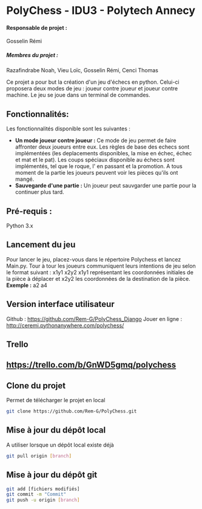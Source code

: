 # PolyChess - IDU3 - Polytech Annecy

#### Responsable de projet :
Gosselin Rémi
##### Membres du projet :
Razafindrabe Noah, Vieu Loïc, Gosselin Rémi, Cenci Thomas

Ce projet a pour but la création d'un jeu d'échecs en python. Celui-ci proposera deux modes de jeu : joueur contre joueur et joueur contre machine.
Le jeu se joue dans un terminal de commandes.

## Fonctionnalités:
Les fonctionnalités disponible sont les suivantes :
- **Un mode joueur contre joueur :** Ce mode de jeu permet de faire affronter deux joueurs entre eux. Les règles de base des echecs sont       implémentées (les deplacements disponibles, la mise en échec, échec et mat et le pat). Les coups spéciaux disponible au échecs sont implémentés, tel que le roque, l' en passant et la promotion. A tous moment de la partie les joueurs peuvent voir les pièces qu'ils ont mangé.
- **Sauvegarde d'une partie :** Un joueur peut sauvgarder une partie pour la continuer plus tard.


## Pré-requis :
Python 3.x

## Lancement du jeu
Pour lancer le jeu, placez-vous dans le répertoire Polychess et lancez Main.py.
Tour à tour les joueurs communiquent leurs intentions de jeu selon le format suivant : x1y1 x2y2
x1y1 représentant les coordonnées initiales de la pièce à déplacer et x2y2 les coordonnées de la destination de la pièce.
**Exemple :** a2 a4

## Version interface utilisateur
Github : https://github.com/Rem-G/PolyChess_Django
Jouer en ligne : http://ceremi.pythonanywhere.com/polychess/

## Trello
https://trello.com/b/GnWD5gmq/polychess
----------

## Clone du projet
Permet de télécharger le projet en local
```bash
git clone https://github.com/Rem-G/PolyChess.git
```

## Mise à jour du dépôt local
A utiliser lorsque un dépôt local existe déjà
```bash
git pull origin [branch]
```

## Mise à jour du dépôt git
```bash
git add [fichiers modifiés]
git commit -m "Commit"
git push -u origin [branch]
```
